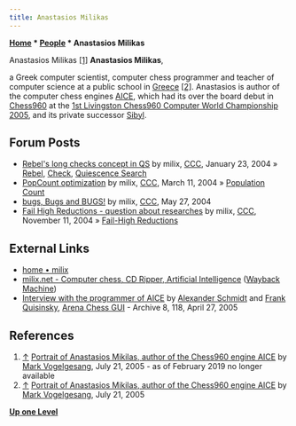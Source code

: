 ```yaml
---
title: Anastasios Milikas
---
```

**[Home](Home "Home") * [People](People "People") * Anastasios Milikas**

[](File:AnastasiosMilikas.jpg) Anastasios Milikas <a id="cite-note-1" href="#cite-ref-1">[1]</a>
**Anastasios Milikas**,

a Greek computer scientist, computer chess programmer and teacher of computer science at a public school in [Greece](https://en.wikipedia.org/wiki/Greece) <a id="cite-note-2" href="#cite-ref-2">[2]</a>.
Anastasios is author of the computer chess engines [AICE](AICE "AICE"), which had its over the board debut in [Chess960](Chess960 "Chess960") at the [1st Livingston Chess960 Computer World Championship 2005](Chess960CWC_2005 "Chess960CWC 2005"), and its private successor [Sibyl](index.php?title=Sibyl&action=edit&redlink=1 "Sibyl (page does not exist)").

## Forum Posts

- [Rebel's long checks concept in QS](https://www.stmintz.com/ccc/index.php?id=344282) by milix, [CCC](CCC "CCC"), January 23, 2004 » [Rebel](Rebel "Rebel"), [Check](Check "Check"), [Quiescence Search](Quiescence_Search "Quiescence Search")
- [PopCount optimization](https://www.stmintz.com/ccc/index.php?id=353997) by milix, [CCC](CCC "CCC"), March 11, 2004 » [Population Count](Population_Count "Population Count")
- [bugs, Bugs and BUGS!](https://www.stmintz.com/ccc/index.php?id=367469) by milix, [CCC](CCC "CCC"), May 27, 2004
- [Fail High Reductions - question about researches](https://www.stmintz.com/ccc/index.php?id=395592) by milix, [CCC](CCC "CCC"), November 11, 2004 » [Fail-High Reductions](Fail_High_Reductions "Fail-High Reductions")

## External Links

- [home • milix](http://users.sch.gr/amilikas/)
- [milix.net - Computer chess, CD Ripper, Artificial Intelligence](http://web.archive.org/web/20130323154618/http://users.sch.gr/amilikas/index.html) ([Wayback Machine](https://en.wikipedia.org/wiki/Wayback_Machine))
- [Interview with the programmer of AICE](http://www.playwitharena.com/?Newsticker:Archive_8) by [Alexander Schmidt](index.php?title=Alexander_Schmidt&action=edit&redlink=1 "Alexander Schmidt (page does not exist)") and [Frank Quisinsky](Frank_Quisinsky "Frank Quisinsky"), [Arena Chess GUI](Arena "Arena") - Archive 8, 118, April 27, 2005

## References

1. <a id="cite-ref-1" href="#cite-note-1">↑</a> [Portrait of Anastasios Mikilas, author of the Chess960 engine AICE](http://www.chesstigers.de/ccm9_index_news.php?id=310&rubrik=6&lang=1&kat=6) by [Mark Vogelgesang](http://www.chesstigers.de/index_news.php?id=594&rubrik=), July 21, 2005 - as of February 2019 no longer available
1. <a id="cite-ref-2" href="#cite-note-2">↑</a> [Portrait of Anastasios Mikilas, author of the Chess960 engine AICE](http://www.chesstigers.de/ccm9_index_news.php?id=310&rubrik=6&lang=1&kat=6) by [Mark Vogelgesang](http://www.chesstigers.de/index_news.php?id=594&rubrik=), July 21, 2005

**[Up one Level](People "People")**

